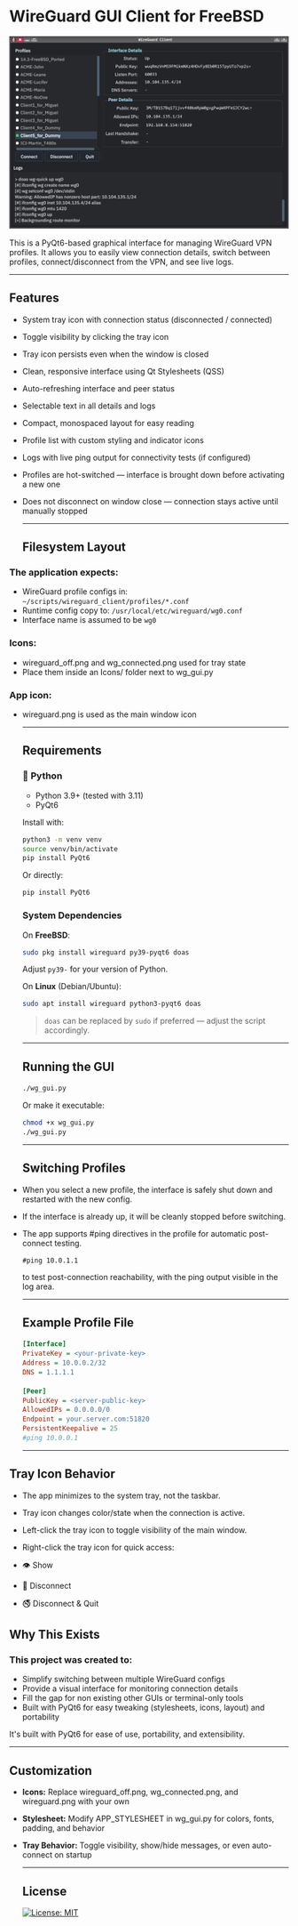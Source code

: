   # WireGuard GUI Client for FreeBSD
  ![Screenshot](images/screenshot2.png)
  
  
  This is a PyQt6-based graphical interface for managing WireGuard VPN profiles. It allows you to easily view connection details, switch between profiles, connect/disconnect from the VPN, and see live logs.
  
  ---
  
  ## Features
  
* System tray icon with connection status (disconnected / connected)
* Toggle visibility by clicking the tray icon
* Tray icon persists even when the window is closed
* Clean, responsive interface using Qt Stylesheets (QSS)
* Auto-refreshing interface and peer status
* Selectable text in all details and logs
* Compact, monospaced layout for easy reading
* Profile list with custom styling and indicator icons
* Logs with live ping output for connectivity tests (if configured)
* Profiles are hot-switched — interface is brought down before activating a new one
* Does not disconnect on window close — connection stays active until manually stopped

  ---
  
  ## Filesystem Layout

### The application expects:

* WireGuard profile configs in: `~/scripts/wireguard_client/profiles/*.conf`
* Runtime config copy to: `/usr/local/etc/wireguard/wg0.conf`
* Interface name is assumed to be `wg0`

### Icons:
* wireguard_off.png and wg_connected.png used for tray state
* Place them inside an Icons/ folder next to wg_gui.py
### App icon:
* wireguard.png is used as the main window icon

  ---
  
  ##  Requirements
  
  ### 🐍 Python
  
  * Python 3.9+ (tested with 3.11)
  * PyQt6
  
  Install with:
  
  ```bash
  python3 -m venv venv
  source venv/bin/activate
  pip install PyQt6
  ```
  
  Or directly:
  
  ```bash
  pip install PyQt6
  ```
  
  ###  System Dependencies
  
  On **FreeBSD**:
  
  ```bash
  sudo pkg install wireguard py39-pyqt6 doas
  ```
  
  Adjust `py39-` for your version of Python.
  
  On **Linux** (Debian/Ubuntu):
  
  ```bash
  sudo apt install wireguard python3-pyqt6 doas
  ```
  
  > `doas` can be replaced by `sudo` if preferred — adjust the script accordingly.
  
  ---
  
  ## Running the GUI
  
  ```bash
  ./wg_gui.py
  ```
  
  Or make it executable:
  
  ```bash
  chmod +x wg_gui.py
  ./wg_gui.py
  ```
  
  ---
  
  ##  Switching Profiles
  
* When you select a new profile, the interface is safely shut down and restarted with the new config.
* If the interface is already up, it will be cleanly stopped before switching.
* The app supports #ping <host> directives in the profile for automatic post-connect testing.
    ```
    #ping 10.0.1.1
    ```
    to test post-connection reachability, with the ping output visible in the log area.
  
  ---
  
  ##  Example Profile File
  
  ```ini
  [Interface]
  PrivateKey = <your-private-key>
  Address = 10.0.0.2/32
  DNS = 1.1.1.1
  
  [Peer]
  PublicKey = <server-public-key>
  AllowedIPs = 0.0.0.0/0
  Endpoint = your.server.com:51820
  PersistentKeepalive = 25
  #ping 10.0.0.1
  ```  
  ---
## Tray Icon Behavior
* The app minimizes to the system tray, not the taskbar.
* Tray icon changes color/state when the connection is active.
* Left-click the tray icon to toggle visibility of the main window.
* Right-click the tray icon for quick access:

* 👁 Show
* 🔌 Disconnect
* 🚭 Disconnect & Quit
  
##  Why This Exists
  
### This project was created to:
  
* Simplify switching between multiple WireGuard configs
* Provide a visual interface for monitoring connection details
* Fill the gap for non existing other GUIs or terminal-only tools
* Built with PyQt6 for easy tweaking (stylesheets, icons, layout) and portability
  
It's built with PyQt6 for ease of use, portability, and extensibility.
  
  ---  
  ## Customization
  
* **Icons:**
Replace wireguard_off.png, wg_connected.png, and wireguard.png with your own

* **Stylesheet:**
Modify APP_STYLESHEET in wg_gui.py for colors, fonts, padding, and behavior

* **Tray Behavior:**
Toggle visibility, show/hide messages, or even auto-connect on startup
  
  ---
  
  ## License
  [![License: MIT](https://img.shields.io/badge/License-MIT-yellow.svg)](LICENSE)

